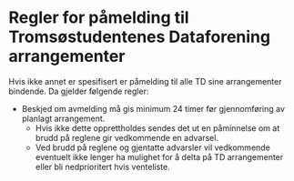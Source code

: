# Regler for påmelding til Tromsøstudentenes Dataforening arrangementer 

Hvis ikke annet er spesifisert er påmelding til alle TD sine arrangementer bindende. Da gjelder følgende regler: 
* Beskjed om avmelding må gis minimum 24 timer før gjennomføring av planlagt arrangement.
  * Hvis ikke dette opprettholdes sendes det ut en påminnelse om at brudd på reglene gir vedkommende en advarsel. 
  * Ved brudd på reglene og gjentatte advarsler vil vedkommende eventuelt ikke lenger ha mulighet for å delta på TD arrangementer eller bli nedprioritert hvis venteliste. 
